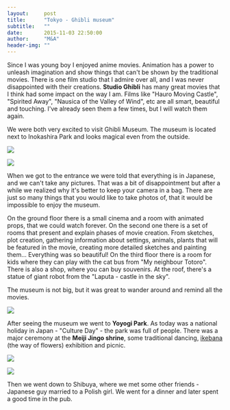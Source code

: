 ```yaml
---
layout:     post
title:      "Tokyo - Ghibli museum"
subtitle:   ""
date:       2015-11-03 22:50:00
author:     "M&A"
header-img: ""
---
```


Since I was young boy I enjoyed anime movies. Animation has a power to unleash imagination and show things that can't be shown by the traditional movies.
There is one film studio that I admire over all, and I was never disappointed with their creations. **Studio Ghibli** has many great movies that I think had some impact on the way I am. Films like "Hauro Moving Castle", "Spirited Away", "Nausica of the Valley of Wind", etc are all smart, beautiful and touching. I've already seen them a few times, but I will watch them again.

We were both very excited to visit Ghibli Museum. The museum is located next to Inokashira Park and looks magical even from the outside.

![](https://lh3.googleusercontent.com/-Zrql7baukuY/Vji_4OGJ95I/AAAAAAAAYZM/vuRuwlVnYlc/s800-Ic42/20151103_131902%252520%2525281%252529.jpg)

![](https://lh3.googleusercontent.com/-7RUtfnZBjGg/Vji1yf8BaaI/AAAAAAAAYXo/TWVcatPeyb4/s800-Ic42/20151103_131218.jpg)

When we got to the entrance we were told that everything is in Japanese, and we can't take any pictures. That was a bit of disappointment but after a while we realized why it's better to keep your camera in a bag. There are just so many things that you would like to take photos of, that it would be impossible to enjoy the museum.

On the ground floor there is a small cinema and a room with animated props, that we could watch forever.
On the second one there is a set of rooms that present and explain phases of movie creation. From sketches, plot creation, gathering information about settings, animals, plants that will be featured in the movie, creating more detailed sketches and painting them... Everything was so beautiful! On the third floor there is a room for kids where they can play with the cat bus from "My neighbour Totoro". There is also a shop, where you can buy souvenirs. At the roof, there's a statue of giant robot from the "Laputa - castle in the sky".

The museum is not big, but it was great to wander around and remind all the movies.

![](https://lh3.googleusercontent.com/-b2La7v7iQnU/Vji2zSue7pI/AAAAAAAAYYQ/QuVkda8R3_w/s800-Ic42/20151103_131018.jpg)

After seeing the museum we went to **Yoyogi Park**. As today was a national holiday in Japan - "Culture Day" - the park was full of people. There was a major ceremony at the **Meiji Jingo shrine**, some traditional dancing, [ikebana](https://en.wikipedia.org/wiki/Ikebana) (the way of flowers) exhibition and picnic.

![](https://lh3.googleusercontent.com/-Xn9BPUsTRYA/Vji1yVd3AGI/AAAAAAAAYXo/BapOByZvH0Q/s800-Ic42/20151103_154737.jpg)

![](https://lh3.googleusercontent.com/-idP5o7z6-S0/Vji1ycP1DPI/AAAAAAAAYXo/NtoR0jB_mA0/s800-Ic42/20151103_154038.jpg)

Then we went down to Shibuya, where we met some other friends - Japanese guy married to a Polish girl. We went for a dinner and later spent a good time in the pub.
